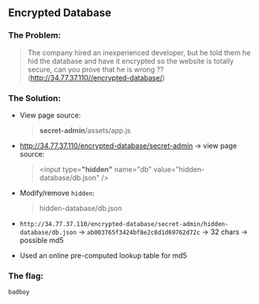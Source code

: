 ## Encrypted Database

### The Problem:

> The company hired an inexperienced developer, but he told them he hid the database and have it encrypted so the website is totally secure, can you prove that he is wrong ?? (http://34.77.37.110//encrypted-database/)

### The Solution:

- View page source:
  > **secret-admin**/assets/app.js  
  
- http://34.77.37.110/encrypted-database/secret-admin -> view page source:
  > <input type=**"hidden"** name="db" value="hidden-database/db.json" />
  
- Modify/remove `hidden`:
  > hidden-database/db.json

- `http://34.77.37.110/encrypted-database/secret-admin/hidden-database/db.json` -> `ab003765f3424bf8e2c8d1d69762d72c` -> 32 chars -> possible md5

- Used an online pre-computed lookup table for md5


### The flag: 
`badboy`



